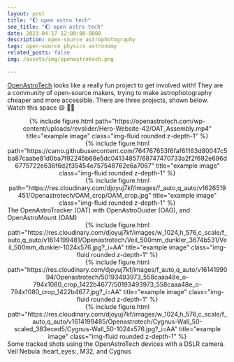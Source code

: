 ```yaml
---
layout: post
title: "🌔 open astro tech"
seo_title: "🌔 open astro tech"
date: 2023-04-17 12:00:00-0000
description: open-source astrophotography
tags: open-source physics astronomy
related_posts: false
img: /assets/img/openastrotech.png

---
```


[OpenAstroTech](https://openastrotech.com/) looks like a really fun project to get involved with! They are a community of open-source makers, trying to make astrophotography cheaper and more accessible. There are three projects, shown below. Watch this space :smiley: :space_invader::rocket:


<div class="row">
    <div class="col-sm mt-1 mt-md-0" align="center">
        {% include figure.html path="https://openastrotech.com/wp-content/uploads/revslider/Hero-Website-42/OAT_Assembly.mp4" title="example image" class="img-fluid rounded z-depth-1" %}
    </div>
</div>


<div class="row">
    <div class="col-sm mt-1 mt-md-0" align="center">
        {% include figure.html path="https://camo.githubusercontent.com/764767653f6faf61163d80047c5ba87caabe81d0ba7f92245b68e5dc04134857/68747470733a2f2f692e696d6775722e636f6d2f35454e757548762e6a7067" title="example image" class="img-fluid rounded z-depth-1" %}
    </div>
    <div class="col-sm mt-1 mt-md-0" align="center">
        {% include figure.html path="https://res.cloudinary.com/djoyuj7kf/images/f_auto,q_auto/v1626519451/Openastrotech/OAM_crop/OAM_crop.jpg" title="example image" class="img-fluid rounded z-depth-1" %}
    </div>
</div>
<div class="caption">
    The OpenAstroTracker (OAT) with OpenAstroGuider (OAG), and OpenAstroMount (OAM)
</div>
<div class="row">
    <div class="col-sm mt-1 mt-md-0" align="center">
        {% include figure.html path="https://res.cloudinary.com/djoyuj7kf/images/w_1024,h_576,c_scale/f_auto,q_auto/v1614199481/Openastrotech/Veil_500mm_dunkler_3674b531/Veil_500mm_dunkler-1024x576.jpg?_i=AA" title="example image" class="img-fluid rounded z-depth-1" %}
    </div>
    <div class="col-sm mt-1 mt-md-0" align="center">
        {% include figure.html path="https://res.cloudinary.com/djoyuj7kf/images/f_auto,q_auto/v1614199094/Openastrotech/50193493973_558caaa48e_o-794x1080_crop_1422b4677/50193493973_558caaa48e_o-794x1080_crop_1422b4677.jpg?_i=AA" title="example image" class="img-fluid rounded z-depth-1" %}
    </div>
    <div class="col-sm mt-1 mt-md-0" align="center">
        {% include figure.html path="https://res.cloudinary.com/djoyuj7kf/images/w_1024,h_576,c_scale/f_auto,q_auto/v1614199485/Openastrotech/Cygnus-Wall_50-scaled_383eced5/Cygnus-Wall_50-1024x576.jpg?_i=AA" title="example image" class="img-fluid rounded z-depth-1" %}
    </div>
</div>
<div class="caption">
    Some tracked shots using the OpenAstroTech devices with a DSLR camera. Veil Nebula :heart_eyes:, M32, and Cygnus 
</div>